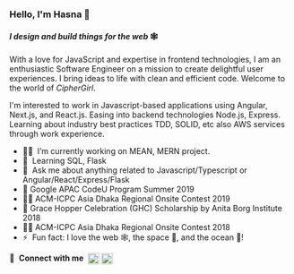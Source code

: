 
### Hello, I'm Hasna 👋
#### _I design and build things for the web_ 🕸️

With a love for JavaScript and expertise in frontend technologies, I am an enthusiastic Software Engineer on a mission to create delightful user experiences. I bring ideas to life with clean and efficient code. Welcome to the world of _CipherGirl_.

I'm interested to work in Javascript-based applications using Angular, Next.js, and React.js. Easing into backend technologies Node.js, Express. Learning about industry best practices TDD, SOLID, etc also AWS services through work experience.

- 👩‍💻 &nbsp;I’m currently working on MEAN, MERN project.
- 🌱 &nbsp;Learning SQL, Flask
- 💬 &nbsp;Ask me about anything related to Javascript/Typescript or Angular/React/Express/Flask
- 🏅 Google APAC CodeU Program Summer 2019
- 👩‍💻 ACM-ICPC Asia Dhaka Regional Onsite Contest 2019
- 🏅 Grace Hopper Celebration (GHC) Scholarship by Anita Borg Institute 2018
- 👩‍💻 ACM-ICPC Asia Dhaka Regional Onsite Contest 2018
- ⚡ &nbsp;Fun fact: I love the web 🕸️, the space 🌌, and the ocean 🌊!

🔗 &nbsp;**Connect with me**
 &nbsp;<a href="https://linkedin.com/in/hasna-hena-mow" target="_blank"><img align="center" src="https://raw.githubusercontent.com/rahuldkjain/github-profile-readme-generator/master/src/images/icons/Social/linked-in-alt.svg" alt="hasnahenamow" height="20" width="20" /></a>
<a href="https://instagram.com/ciphergirl.dev" target="_blank"><img align="center" src="https://raw.githubusercontent.com/rahuldkjain/github-profile-readme-generator/master/src/images/icons/Social/instagram.svg" alt="ciphergirl.dev" height="20" width="20" /></a>


